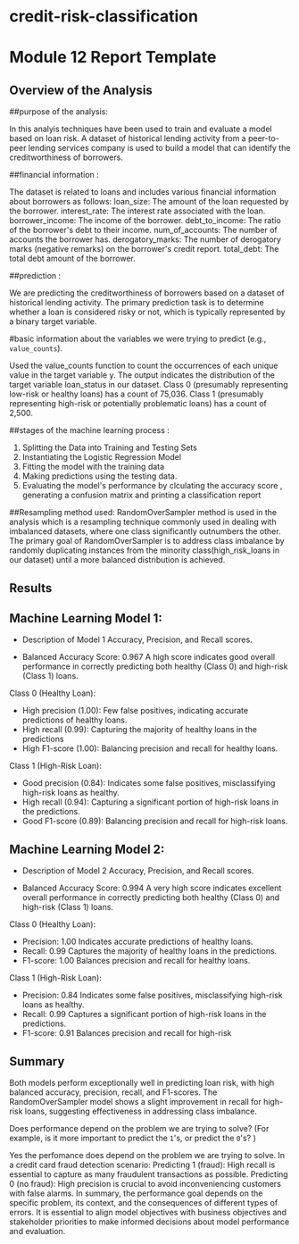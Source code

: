 # credit-risk-classification

# Module 12 Report Template

## Overview of the Analysis



 ##purpose of the analysis:
                          
 In this analyis  techniques have been used  to train and evaluate a model based on loan risk. A dataset of historical lending activity from a peer-to-peer lending services company is used to build a model that can identify the creditworthiness of borrowers.

 ##financial information :

The dataset is related to loans and includes various financial information about borrowers as follows: 
loan_size: The amount of the loan requested by the borrower.
interest_rate: The interest rate associated with the loan.
borrower_income: The income of the borrower.
debt_to_income: The ratio of the borrower's debt to their income.
num_of_accounts: The number of accounts the borrower has.
derogatory_marks: The number of derogatory marks (negative remarks) on the borrower's credit report.
total_debt: The total debt amount of the borrower.

##prediction :

We are predicting the creditworthiness of borrowers based on a dataset of historical lending activity. The primary prediction task is to determine whether a loan is considered risky or not, which is typically represented by a binary target variable.

#basic information about the variables we were trying to predict (e.g., `value_counts`).

Used the value_counts function  to count the occurrences of each unique value in the target variable y. The output indicates the distribution of the target variable loan_status in our dataset.
Class 0 (presumably representing low-risk or healthy loans) has a count of 75,036.
Class 1 (presumably representing high-risk or potentially problematic loans) has a count of 2,500.

##stages of the machine learning process :
 1. Splitting the Data into Training and Testing Sets
 2. Instantiating the Logistic Regression Model
 3. Fitting the model with the training data
 4. Making predictions using the testing data.
 5. Evaluating the model's performance by clculating the accuracy score , generating a confusion matrix and printing a classification report


##Resampling method used:  RandomOverSampler method is used in the analysis which is a resampling technique commonly used in dealing with imbalanced datasets, where one class significantly outnumbers the other. The primary goal of RandomOverSampler is to address class imbalance by randomly duplicating instances from the minority class(high_risk_loans in our dataset) until a more balanced distribution is achieved.

## Results

## Machine Learning Model 1:
  * Description of Model 1 Accuracy, Precision, and Recall scores.

* Balanced Accuracy Score: 0.967
A high score indicates good overall performance in correctly predicting both healthy (Class 0) and high-risk (Class 1) loans.

Class 0 (Healthy Loan):

* High precision (1.00): Few false positives, indicating accurate predictions of healthy loans.
* High recall (0.99): Capturing the majority of healthy loans in the predictions
* High F1-score (1.00): Balancing precision and recall for healthy loans.


Class 1 (High-Risk Loan):

* Good precision (0.84): Indicates some false positives, misclassifying high-risk loans as healthy.
* High recall (0.94): Capturing a significant portion of high-risk loans in the predictions.
* Good F1-score (0.89): Balancing precision and recall for high-risk loans.



## Machine Learning Model 2:
  * Description of Model 2 Accuracy, Precision, and Recall scores.

 * Balanced Accuracy Score: 0.994
A very high score indicates excellent overall performance in correctly predicting both healthy (Class 0) and high-risk (Class 1) loans.

Class 0 (Healthy Loan):

* Precision: 1.00
Indicates accurate predictions of healthy loans.
* Recall: 0.99
Captures the majority of healthy loans in the predictions.
* F1-score: 1.00
Balances precision and recall for healthy loans.


Class 1 (High-Risk Loan):

* Precision: 0.84
Indicates some false positives, misclassifying high-risk loans as healthy.
* Recall: 0.99
Captures a significant portion of high-risk loans in the predictions.
* F1-score: 0.91
Balances precision and recall for high-risk


## Summary
Both models perform exceptionally well in predicting loan risk, with high balanced accuracy, precision, recall, and F1-scores.
The RandomOverSampler model shows a slight improvement in recall for high-risk loans, suggesting effectiveness in addressing class imbalance.

Does performance depend on the problem we are trying to solve? (For example, is it more important to predict the `1`'s, or predict the `0`'s? )

Yes the perfomance does depend on the problem we are trying to solve. In a credit card fraud detection scenario:
Predicting 1 (fraud):
High recall is essential to capture as many fraudulent transactions as possible.
Predicting 0 (no fraud):
High precision is crucial to avoid inconveniencing customers with false alarms.
In summary, the performance goal depends on the specific problem, its context, and the consequences of different types of errors. It is essential to align model objectives with business objectives and stakeholder priorities to make informed decisions about model performance and evaluation.





